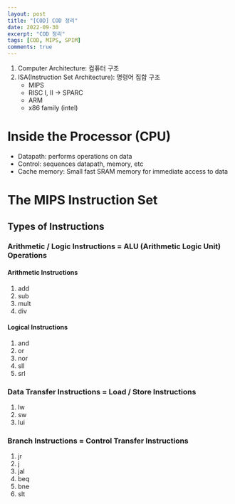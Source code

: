 ```yaml
---
layout: post
title: "[COD] COD 정리"
date: 2022-09-30
excerpt: "COD 정리"
tags: [COD, MIPS, SPIM]
comments: true
---
```


1. Computer Architecture: 컴퓨터 구조
2. ISA(Instruction Set Architecture): 명령어 집합 구조
    - MIPS
    - RISC I, II -> SPARC
    - ARM
    - x86 family (intel)

# Inside the Processor (CPU)
* Datapath: performs operations on data
* Control: sequences datapath, memory, etc
* Cache memory: Small fast SRAM memory for immediate access to data

# The MIPS Instruction Set
## Types of Instructions
### Arithmetic / Logic Instructions = ALU (Arithmetic Logic Unit) Operations
#### Arithmetic Instructions
1. add
2. sub
3. mult
4. div

#### Logical Instructions
1. and
2. or
3. nor
4. sll
5. srl

### Data Transfer Instructions = Load / Store Instructions
1. lw
2. sw
3. lui

### Branch Instructions = Control Transfer Instructions
1. jr
2. j
3. jal
4. beq
5. bne
6. slt
